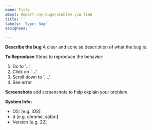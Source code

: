 ```yaml
---
name: Title
about: Report any bugs/problem you find
title: ''
labels: 'Type: Bug'
assignees: ''

---
```


**Describe the bug**
A clear and concise description of what the bug is.

**To Reproduce**
Steps to reproduce the behavior:
1. Go to '...'
2. Click on '....'
3. Scroll down to '....'
4. See error

**Screenshots**
add screenshots to help explain your problem.

**System Info:**
 - OS: [e.g. iOS]
 - d [e.g. chrome, safari]
 - Version [e.g. 22]
